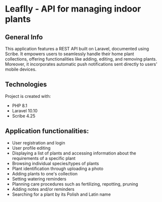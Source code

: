 # Leaflly - API for managing indoor plants
## General Info
This application features a REST API built on Laravel, documented using Scribe. It empowers users to seamlessly handle their home plant collections, offering functionalities like adding, editing, and removing plants. Moreover, it incorporates automatic push notifications sent directly to users' mobile devices.

## Technologies
Project is created with:
* PHP 8.1
* Laravel 10.10
* Scribe 4.25

## Application functionalities:

- User registration and login
- User profile editing
- Displaying a list of plants and accessing information about the requirements of a specific plant
- Browsing individual species/types of plants
- Plant identification through uploading a photo
- Adding plants to one's collection
- Setting watering reminders
- Planning care procedures such as fertilizing, repotting, pruning
- Adding notes and/or reminders
- Searching for a plant by its Polish and Latin name
